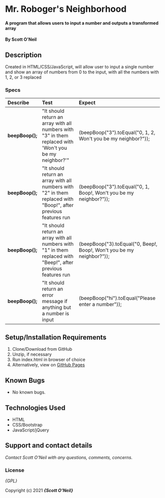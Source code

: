 # Mr. Roboger's Neighborhood

#### A program that allows users to input a number and outputs a transformed array

#### By **Scott O'Neil**

## Description

Created in HTML/CSS/JavaScript, will allow user to input a single number and show an array of numbers from 0 to the input, with all the numbers with 1, 2, or 3 replaced


### Specs

| Describe | Test | Expect |
| :-------------     | :------------- | :------------- |
| **beepBoop();** | "It should return an array with all numbers with "3" in them replaced with 'Won't you be my neighbor?'"| (beepBoop("3").toEqual("0, 1, 2, Won't you be my neighbor?")); |
| **beepBoop();** | "It should return an array with all numbers with "2" in them replaced with "Boop!", after previous features run | (beepBoop("3").toEqual("0, 1, Boop!, Won't you be my neighbor?")); |
| **beepBoop();** | "It should return an array with all numbers with "1" in them replaced with "Beep!", after previous features run | (beepBoop("3).toEqual("0, Beep!, Boop!, Won't you be my neighbor?")); |
| **beepBoop();** | "It should return an error message if anything but a number is input | (beepBoop("hi").toEqual("Please enter a number")); |

## Setup/Installation Requirements

1. Clone/Download from GitHub
2. Unzip, if necessary
3. Run index.html in browser of choice
4. Alternatively, view on [GitHub Pages]()

## Known Bugs

* No known bugs.

## Technologies Used

* HTML
* CSS/Bootstrap
* JavaScript/jQuery

## Support and contact details

_Contact Scott O'Neil with any questions, comments, concerns._

### License

*{GPL}*

Copyright (c) 2021 **_{Scott O'Neil}_**
